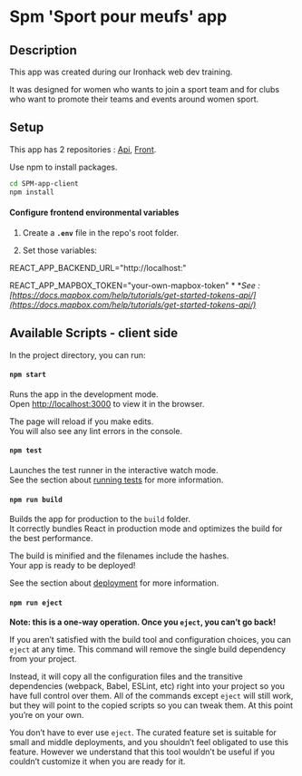 # Spm 'Sport pour meufs' app

## Description
This app was created during our Ironhack web dev training.


It was designed for women who wants to join a sport team and for clubs who want to promote their teams and events around women sport.


## Setup

This app has 2 repositories : [Api](https://github.com/abwashere/SPM-app-server),
[Front](https://github.com/abwashere/SPM-app-client).


Use npm to install packages.
```bash
cd SPM-app-client
npm install
```

#### Configure frontend environmental variables

1) Create a **`.env`** file in the repo's root folder.

2)  Set those variables:

REACT_APP_BACKEND_URL="http://localhost:<your-server-port>"

REACT_APP_MAPBOX_TOKEN="your-own-mapbox-token" *
**See : 
[https://docs.mapbox.com/help/tutorials/get-started-tokens-api/](https://docs.mapbox.com/help/tutorials/get-started-tokens-api/)*

## Available Scripts - client side

In the project directory, you can run:

#### `npm start`

Runs the app in the development mode.<br />
Open [http://localhost:3000](http://localhost:3000) to view it in the browser.

The page will reload if you make edits.<br />
You will also see any lint errors in the console.

#### `npm test`

Launches the test runner in the interactive watch mode.<br />
See the section about [running tests](https://facebook.github.io/create-react-app/docs/running-tests) for more information.

#### `npm run build`

Builds the app for production to the `build` folder.<br />
It correctly bundles React in production mode and optimizes the build for the best performance.

The build is minified and the filenames include the hashes.<br />
Your app is ready to be deployed!

See the section about [deployment](https://facebook.github.io/create-react-app/docs/deployment) for more information.

#### `npm run eject`

**Note: this is a one-way operation. Once you `eject`, you can’t go back!**

If you aren’t satisfied with the build tool and configuration choices, you can `eject` at any time. This command will remove the single build dependency from your project.

Instead, it will copy all the configuration files and the transitive dependencies (webpack, Babel, ESLint, etc) right into your project so you have full control over them. All of the commands except `eject` will still work, but they will point to the copied scripts so you can tweak them. At this point you’re on your own.

You don’t have to ever use `eject`. The curated feature set is suitable for small and middle deployments, and you shouldn’t feel obligated to use this feature. However we understand that this tool wouldn’t be useful if you couldn’t customize it when you are ready for it.